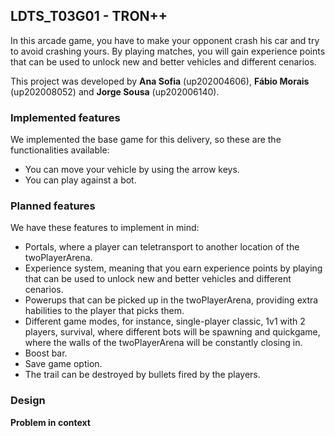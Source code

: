 ## LDTS_T03G01 - TRON++

In this arcade game, you have to make your opponent crash his car and try to avoid crashing yours. By playing matches, you will gain experience points that can be used to unlock new and better vehicles and different cenarios.

This project was developed by **Ana Sofia** (up202004606), **Fábio Morais** (up202008052) and **Jorge Sousa** (up202006140).

### Implemented features

We implemented the base game for this delivery, so these are the functionalities available:

- You can move your vehicle by using the arrow keys.
- You can play against a bot.

### Planned features

We have these features to implement in mind:

- Portals, where a player can teletransport to another location of the twoPlayerArena.
- Experience system, meaning that you earn experience points by playing that can be used to unlock new and better vehicles and different cenarios.
- Powerups that can be picked up in the twoPlayerArena, providing extra habilities to the player that picks them.
- Different game modes, for instance, single-player classic, 1v1 with 2 players, survival, where different bots will be spawning and quickgame, where the walls of the twoPlayerArena will be constantly closing in.
- Boost bar.
- Save game option.
- The trail can be destroyed by bullets fired by the players.

### Design

**Problem in context**

